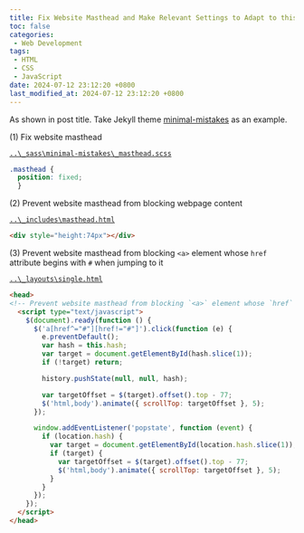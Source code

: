 ```yaml
---
title: Fix Website Masthead and Make Relevant Settings to Adapt to this Change
toc: false
categories:
 - Web Development
tags:
 - HTML
 - CSS
 - JavaScript
date: 2024-07-12 23:12:20 +0800
last_modified_at: 2024-07-12 23:12:20 +0800
---
```


As shown in post title. Take Jekyll theme [minimal-mistakes](https://github.com/mmistakes/minimal-mistakes) as an example.

(1) Fix website masthead

[`..\_sass\minimal-mistakes\_masthead.scss`](https://github.com/mmistakes/minimal-mistakes/blob/master/_sass/minimal-mistakes/_masthead.scss#L6)

```scss
.masthead {
  position: fixed;
  }
```

(2) Prevent website masthead from blocking webpage content

[`..\_includes\masthead.html`](https://github.com/mmistakes/minimal-mistakes/blob/master/_includes/masthead.html#L2)

```html
<div style="height:74px"></div>
```

(3) Prevent website masthead from blocking `<a>` element whose `href` attribute begins with `#` when jumping to it

[`..\_layouts\single.html`](https://github.com/mmistakes/minimal-mistakes/blob/master/_layouts/single.html)

```html
<head>
<!-- Prevent website masthead from blocking `<a>` element whose `href` attribute begins with `#` when jumping to it -->
  <script type="text/javascript">
    $(document).ready(function () {
      $('a[href^="#"][href!="#"]').click(function (e) {
        e.preventDefault();
        var hash = this.hash;
        var target = document.getElementById(hash.slice(1));
        if (!target) return;

        history.pushState(null, null, hash);

        var targetOffset = $(target).offset().top - 77;
        $('html,body').animate({ scrollTop: targetOffset }, 5);
      });

      window.addEventListener('popstate', function (event) {
        if (location.hash) {
          var target = document.getElementById(location.hash.slice(1));
          if (target) {
            var targetOffset = $(target).offset().top - 77;
            $('html,body').animate({ scrollTop: targetOffset }, 5);
          }
        }
      });
    });
  </script>
</head>
```
